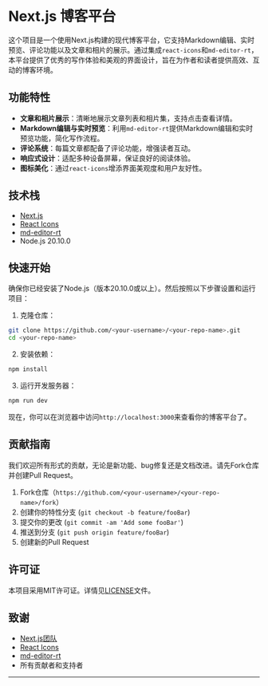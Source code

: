 # Next.js 博客平台

这个项目是一个使用Next.js构建的现代博客平台，它支持Markdown编辑、实时预览、评论功能以及文章和相片的展示。通过集成`react-icons`和`md-editor-rt`，本平台提供了优秀的写作体验和美观的界面设计，旨在为作者和读者提供高效、互动的博客环境。

## 功能特性

- **文章和相片展示**：清晰地展示文章列表和相片集，支持点击查看详情。
- **Markdown编辑与实时预览**：利用`md-editor-rt`提供Markdown编辑和实时预览功能，简化写作流程。
- **评论系统**：每篇文章都配备了评论功能，增强读者互动。
- **响应式设计**：适配多种设备屏幕，保证良好的阅读体验。
- **图标美化**：通过`react-icons`增添界面美观度和用户友好性。

## 技术栈

- [Next.js](https://nextjs.org/)
- [React Icons](https://react-icons.github.io/react-icons/)
- [md-editor-rt](https://www.npmjs.com/package/md-editor-rt)
- Node.js 20.10.0

## 快速开始

确保你已经安装了Node.js（版本20.10.0或以上）。然后按照以下步骤设置和运行项目：

1. 克隆仓库：

```bash
git clone https://github.com/<your-username>/<your-repo-name>.git
cd <your-repo-name>
```

2. 安装依赖：

```bash
npm install
```

3. 运行开发服务器：

```bash
npm run dev
```

现在，你可以在浏览器中访问`http://localhost:3000`来查看你的博客平台了。

## 贡献指南

我们欢迎所有形式的贡献，无论是新功能、bug修复还是文档改进。请先Fork仓库并创建Pull Request。

1. Fork仓库（`https://github.com/<your-username>/<your-repo-name>/fork`）
2. 创建你的特性分支 (`git checkout -b feature/fooBar`)
3. 提交你的更改 (`git commit -am 'Add some fooBar'`)
4. 推送到分支 (`git push origin feature/fooBar`)
5. 创建新的Pull Request

## 许可证

本项目采用MIT许可证。详情见[LICENSE](LICENSE)文件。

## 致谢

- [Next.js团队](https://nextjs.org/)
- [React Icons](https://react-icons.github.io/react-icons/)
- [md-editor-rt](https://www.npmjs.com/package/md-editor-rt)
- 所有贡献者和支持者

---